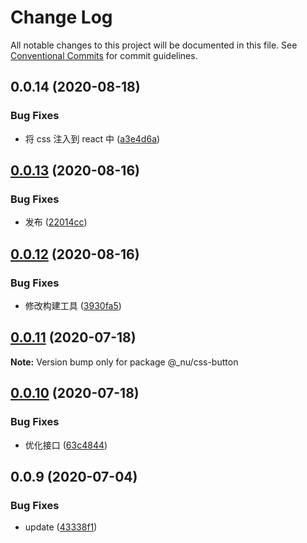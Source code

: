 # Change Log

All notable changes to this project will be documented in this file.
See [Conventional Commits](https://conventionalcommits.org) for commit guidelines.

## 0.0.14 (2020-08-18)

### Bug Fixes

- 将 css 注入到 react 中 ([a3e4d6a](https://github.com/nu-system/react/commit/a3e4d6a22d345e02f2580b53212f6c063176d8b1))

## [0.0.13](https://github.com/nu-system/css/compare/@_nu/css-button@0.0.12...@_nu/css-button@0.0.13) (2020-08-16)

### Bug Fixes

- 发布 ([22014cc](https://github.com/nu-system/css/commit/22014cc0d056833c00f02db9409b19c508ca88f7))

## [0.0.12](https://github.com/nu-system/css/compare/@_nu/css-button@0.0.11...@_nu/css-button@0.0.12) (2020-08-16)

### Bug Fixes

- 修改构建工具 ([3930fa5](https://github.com/nu-system/css/commit/3930fa508af689207d8d591aab09054b4023948e))

## [0.0.11](https://github.com/nu-system/css/compare/@_nu/css-button@0.0.10...@_nu/css-button@0.0.11) (2020-07-18)

**Note:** Version bump only for package @\_nu/css-button

## [0.0.10](https://github.com/nu-system/css-button/compare/@_nu/css-button@0.0.9...@_nu/css-button@0.0.10) (2020-07-18)

### Bug Fixes

- 优化接口 ([63c4844](https://github.com/nu-system/css-button/commit/63c484429f9ce4dd162d3200f547a289bc8b00c8))

## 0.0.9 (2020-07-04)

### Bug Fixes

- update ([43338f1](https://github.com/nu-system/css-button/commit/43338f17c5654c81aff1fcdf442acfa96785d0fd))
